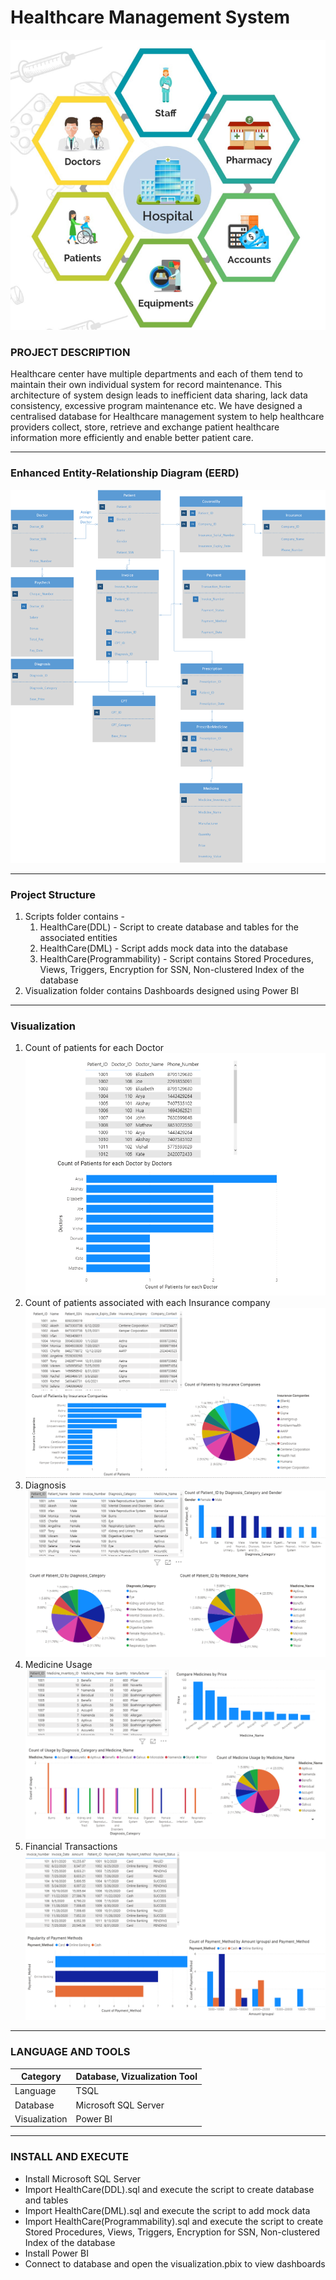 # Healthcare Management System
<img alt="project" src="https://github.com/aelinadas/Healthcare_Management_System/blob/main/images/project-theme.png" />

### PROJECT DESCRIPTION

Healthcare center have multiple departments and each of them tend to maintain their own individual system for record maintenance. This architecture of system design leads to inefficient data sharing, lack data consistency, excessive program maintenance etc.
We have designed a centralised database for Healthcare management system to help healthcare providers collect, store, retrieve and exchange patient healthcare information more efficiently and enable better patient care.

---

### Enhanced Entity-Relationship Diagram (EERD)

<img alt="EER" src="https://github.com/aelinadas/Healthcare_Management_System/blob/main/images/EER.png" />

---

### Project Structure

1. Scripts folder contains -
	1. HealthCare(DDL) - Script to create database and tables for the associated entities
	2. HealthCare(DML) - Script adds mock data into the database
	3. HealthCare(Programmability) - Script contains Stored Procedures, Views, Triggers, Encryption for SSN, Non-clustered Index of the database
2. Visualization folder contains Dashboards designed using Power BI

---

### Visualization

1. Count of patients for each Doctor
	<img alt="viz1" src="https://github.com/aelinadas/Healthcare_Management_System/blob/main/images/viz1.png" />
2. Count of patients associated with each Insurance company
	<img alt="viz2" src="https://github.com/aelinadas/Healthcare_Management_System/blob/main/images/viz2.png" />
3. Diagnosis
	<img alt="viz3" src="https://github.com/aelinadas/Healthcare_Management_System/blob/main/images/viz3.png" />
4. Medicine Usage
	<img alt="viz4" src="https://github.com/aelinadas/Healthcare_Management_System/blob/main/images/viz4.png" />
5. Financial Transactions
	<img alt="viz5" src="https://github.com/aelinadas/Healthcare_Management_System/blob/main/images/viz5.png" />
	
---

### LANGUAGE AND TOOLS

| Category | Database, Vizualization Tool|
| --- | --- |
| Language | TSQL|
| Database | Microsoft SQL Server|
| Visualization | Power BI |

---

### INSTALL AND EXECUTE

- Install Microsoft SQL Server
- Import HealthCare(DDL).sql and execute the script to create database and tables
- Import HealthCare(DML).sql and execute the script to add mock data
- Import HealthCare(Programmability).sql and execute the script to create Stored Procedures, Views, Triggers, Encryption for SSN, Non-clustered Index of the database
- Install Power BI
- Connect to database and open the visualization.pbix to view dashboards
